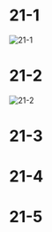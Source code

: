 # 21-1
![21-1](https://user-images.githubusercontent.com/105068708/210253420-0371ee54-9f87-452c-9c88-7e33f4c76b11.png)

# 21-2
![21-2](https://user-images.githubusercontent.com/105068708/210253442-c3c1a908-0b23-4331-979b-2787e44d1516.png)

# 21-3

# 21-4

# 21-5

